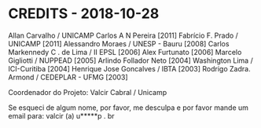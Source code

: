 CREDITS - 2018-10-28
====================

  Allan Carvalho / UNICAMP 
  Carlos A N Pereira [2011]
  Fabrício F. Prado / UNICAMP [2011]
  Alessandro Moraes / UNESP - Bauru [2008]
  Carlos Markennedy C . de Lima / II EPSL [2006]
  Alex Furtunato [2006]
  Marcelo Gigliotti / NUPPEAD [2005]
  Arlindo Follador Neto [2004]
  Washington Lima / ICI-Curitiba [2004]
  Henrique Jose Goncalves / IBTA [2003]
  Rodrigo Zadra. Armond / CEDEPLAR - UFMG [2003]

  Coordenador do Projeto: Valcir Cabral / Unicamp

Se esqueci de algum nome, por favor, me desculpa e por favor mande um email para: valcir (a) u*****p . br
